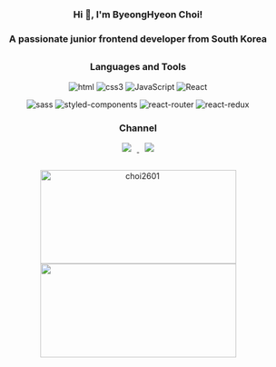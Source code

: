 <h3 align="center">Hi 👋, I'm ByeongHyeon Choi!</h3>
<h3 align="center">A passionate junior frontend developer from South Korea</h3>
<h2></h2>
<h3 align="center">Languages and Tools</h3>
<p align="center">
  <img alt="html" src="https://img.shields.io/badge/html5-%23E34F26.svg?style=for-the-badge&logo=html5&logoColor=white" />
  <img alt="css3" src = "https://img.shields.io/badge/css3-%231572B6.svg?style=for-the-badge&logo=css3&logoColor=white" />
  <img alt="JavaScript" src="https://img.shields.io/badge/javascript-%23323330.svg?style=for-the-badge&logo=javascript&logoColor=%23F7DF1E" />
  <img alt="React" src="https://img.shields.io/badge/react-%2320232a.svg?style=for-the-badge&logo=react&logoColor=%2361DAFB" />
</p>
<p align="center">
  <img alt="sass" src="https://img.shields.io/badge/SASS-hotpink.svg?style=for-the-badge&logo=SASS&logoColor=white" />
  <img alt="styled-components" src="https://img.shields.io/badge/styled--components-DB7093?style=for-the-badge&logo=styled-components&logoColor=white" />
  <img alt="react-router" src="https://img.shields.io/badge/React_Router-CA4245?style=for-the-badge&logo=react-router&logoColor=white" />
  <img alt="react-redux" src="https://img.shields.io/badge/redux-%23593d88.svg?style=for-the-badge&logo=redux&logoColor=white" />
</p>

<h3 align="center">Channel</h3>
<p align="center">
    <a href="https://choi95.tistory.com/">
    <img 
        src="https://img.shields.io/badge/-TechBlog-blueviolet?style=for-the-badge&logo=Google Messages&logoColor=white"
        style="height : auto; margin-left : 10px; margin-right : 10px;"/>
</a>
<a href="https://pumped-kiwi-9cd.notion.site/PUBLIC-efe06661110b4fb69c4cc882f72df1f2">
    <img 
        src="https://img.shields.io/badge/-Notion-orange?style=for-the-badge&logo=Notion&logoColor=white"
        style="height : auto; margin-left : 10px; margin-right : 10px;"/>
</a>
</p>
<h2></h2>
<p align="center">
 <img src="https://github-readme-stats.vercel.app/api?username=choi2601&show_icons=true&locale=en&theme=dracula" alt="choi2601" width="345" height="165"/>
 <img src = "https://leetcode.card.workers.dev/?font=source_code_pro&extension=null&theme=nord&username=choi2601" width="345" height="165" />
</p>

